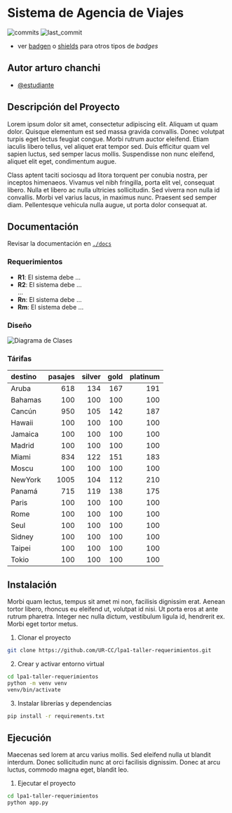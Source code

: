 # Sistema de Agencia de Viajes

![commits](https://badgen.net/github/commits/UR-CC/lp2-taller1?icon=github) 
![last_commit](https://img.shields.io/github/last-commit/UR-CC/lp2-taller1)

- ver [badgen](https://badgen.net/) o [shields](https://shields.io/) para otros  tipos de _badges_

## Autor arturo chanchi

- [@estudiante](https://github.com/Arturo2023-byte)

## Descripción del Proyecto

Lorem ipsum dolor sit amet, consectetur adipiscing elit. Aliquam ut quam dolor. Quisque elementum est sed massa gravida convallis. Donec volutpat turpis eget lectus feugiat congue. Morbi rutrum auctor eleifend. Etiam iaculis libero tellus, vel aliquet erat tempor sed. Duis efficitur quam vel sapien luctus, sed semper lacus mollis. Suspendisse non nunc eleifend, aliquet elit eget, condimentum augue.

Class aptent taciti sociosqu ad litora torquent per conubia nostra, per inceptos himenaeos. Vivamus vel nibh fringilla, porta elit vel, consequat libero. Nulla et libero ac nulla ultricies sollicitudin. Sed viverra non nulla id convallis. Morbi vel varius lacus, in maximus nunc. Praesent sed semper diam. Pellentesque vehicula nulla augue, ut porta dolor consequat at.

## Documentación

Revisar la documentación en [`./docs`](./docs)

### Requerimientos

- **R1**: El sistema debe ...
- **R2**: El sistema debe ...
<br>...<br>
- **Rn**: El sistema debe ...
- **Rm**: El sistema debe ...

### Diseño

![Diagrama de Clases](./docs/diagramas.png)


### Tárifas

|destino|pasajes|silver|gold|platinum|
|:---|---:|---:|---:|---:|
|Aruba|618|134|167|191|
|Bahamas|100|100|100|100|
|Cancún|950|105|142|187|
|Hawaii|100|100|100|100|
|Jamaica|100|100|100|100|
|Madrid|100|100|100|100|
|Miami|834|122|151|183|
|Moscu|100|100|100|100|
|NewYork|1005|104|112|210|
|Panamá|715|119|138|175|
|Paris|100|100|100|100|
|Rome|100|100|100|100|
|Seul|100|100|100|100|
|Sidney|100|100|100|100|
|Taipei|100|100|100|100|
|Tokio|100|100|100|100|
## Instalación

Morbi quam lectus, tempus sit amet mi non, facilisis dignissim erat. Aenean tortor libero, rhoncus eu eleifend ut, volutpat id nisi. Ut porta eros at ante rutrum pharetra. Integer nec nulla dictum, vestibulum ligula id, hendrerit ex. Morbi eget tortor metus.

1. Clonar el proyecto
```bash
git clone https://github.com/UR-CC/lpa1-taller-requerimientos.git
```

2. Crear y activar entorno virtual
```bash
cd lpa1-taller-requerimientos
python -m venv venv
venv/bin/activate
```

3. Instalar librerías y dependencias
```bash
pip install -r requirements.txt
```
    
## Ejecución

Maecenas sed lorem at arcu varius mollis. Sed eleifend nulla ut blandit interdum. Donec sollicitudin nunc at orci facilisis dignissim. Donec at arcu luctus, commodo magna eget, blandit leo.

1. Ejecutar el proyecto
```bash
cd lpa1-taller-requerimientos
python app.py
```

